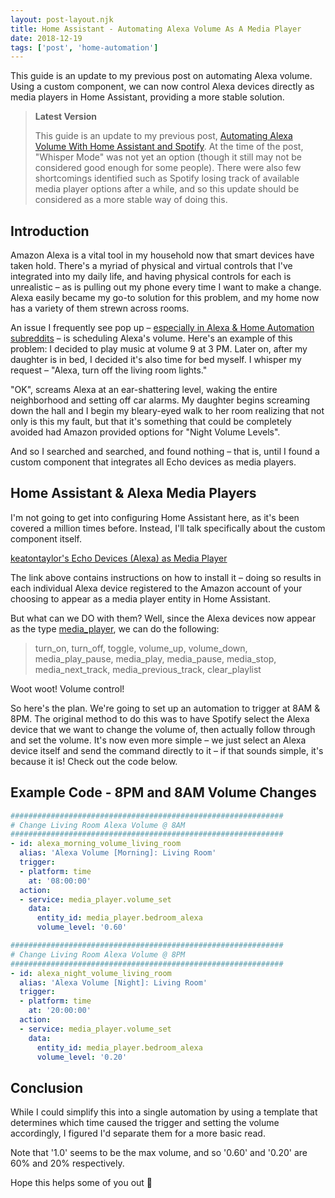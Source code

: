 ```yaml
---
layout: post-layout.njk
title: Home Assistant - Automating Alexa Volume As A Media Player
date: 2018-12-19
tags: ['post', 'home-automation']
---
```

<!-- Excerpt Start -->
This guide is an update to my previous post on automating Alexa volume. Using a custom component, we can now control Alexa devices directly as media players in Home Assistant, providing a more stable solution.
<!-- Excerpt End -->

> **Latest Version**
>
> This guide is an update to my previous post, [Automating Alexa Volume With Home Assistant and Spotify](/automating-alexa-volume-with-home-assistant-and-spotify/). At the time of the post, "Whisper Mode" was not yet an option (though it still may not be considered good enough for some people). There were also few shortcomings identified such as Spotify losing track of available media player options after a while, and so this update should be considered as a more stable way of doing this.

## Introduction

Amazon Alexa is a vital tool in my household now that smart devices have taken hold. There's a myriad of physical and virtual controls that I've integrated into my daily life, and having physical controls for each is unrealistic – as is pulling out my phone every time I want to make a change. Alexa easily became my go-to solution for this problem, and my home now has a variety of them strewn across rooms.

An issue I frequently see pop up – [especially in Alexa & Home Automation subreddits](https://www.google.com/search?q=site%3Areddit.com+schedule+alexa+volume) – is scheduling Alexa's volume. Here's an example of this problem: I decided to play music at volume 9 at 3 PM. Later on, after my daughter is in bed, I decided it's also time for bed myself. I whisper my request – "Alexa, turn off the living room lights."

"OK", screams Alexa at an ear-shattering level, waking the entire neighborhood and setting off car alarms. My daughter begins screaming down the hall and I begin my bleary-eyed walk to her room realizing that not only is this my fault, but that it's something that could be completely avoided had Amazon provided options for "Night Volume Levels".

And so I searched and searched, and found nothing – that is, until I found a custom component that integrates all Echo devices as media players.

## Home Assistant & Alexa Media Players

I'm not going to get into configuring Home Assistant here, as it's been covered a million times before. Instead, I'll talk specifically about the custom component itself.

[keatontaylor's Echo Devices (Alexa) as Media Player](https://community.home-assistant.io/t/echo-devices-alexa-as-media-player-testers-needed)

The link above contains instructions on how to install it – doing so results in each individual Alexa device registered to the Amazon account of your choosing to appear as a media player entity in Home Assistant.

But what can we DO with them? Well, since the Alexa devices now appear as the type [media_player](https://home-assistant.io/components/media_player/), we can do the following:

> turn_on, turn_off, toggle, volume_up, volume_down, media_play_pause, media_play, media_pause, media_stop, media_next_track, media_previous_track, clear_playlist

Woot woot! Volume control!

So here's the plan. We're going to set up an automation to trigger at 8AM & 8PM. The original method to do this was to have Spotify select the Alexa device that we want to change the volume of, then actually follow through and set the volume. It's now even more simple – we just select an Alexa device itself and send the command directly to it – if that sounds simple, it's because it is! Check out the code below.

## Example Code - 8PM and 8AM Volume Changes

```yaml
#############################################################
# Change Living Room Alexa Volume @ 8AM
#############################################################
- id: alexa_morning_volume_living_room
  alias: 'Alexa Volume [Morning]: Living Room'
  trigger:
  - platform: time
    at: '08:00:00'
  action:
  - service: media_player.volume_set
    data:
      entity_id: media_player.bedroom_alexa
      volume_level: '0.60'

#############################################################
# Change Living Room Alexa Volume @ 8PM
#############################################################
- id: alexa_night_volume_living_room
  alias: 'Alexa Volume [Night]: Living Room'
  trigger:
  - platform: time
    at: '20:00:00'
  action:
  - service: media_player.volume_set
    data:
      entity_id: media_player.bedroom_alexa
      volume_level: '0.20'
```

## Conclusion

While I could simplify this into a single automation by using a template that determines which time caused the trigger and setting the volume accordingly, I figured I'd separate them for a more basic read.

Note that '1.0' seems to be the max volume, and so '0.60' and '0.20' are 60% and 20% respectively.

Hope this helps some of you out 🙂